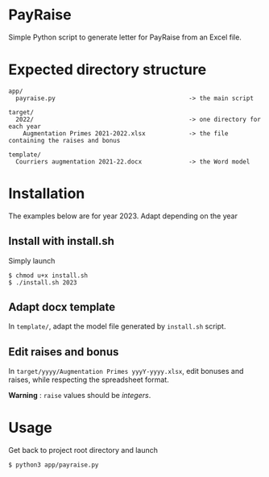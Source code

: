 # PayRaise
Simple Python script to generate letter for PayRaise from an Excel file.

# Expected directory structure

```
app/
  payraise.py                                     -> the main script

target/
  2022/                                           -> one directory for each year
    Augmentation Primes 2021-2022.xlsx            -> the file containing the raises and bonus

template/
  Courriers augmentation 2021-22.docx             -> the Word model 
```

# Installation

The examples below are for year 2023. Adapt depending on the year

## Install with install.sh

Simply launch

```
$ chmod u+x install.sh
$ ./install.sh 2023
```

## Adapt docx template

In `template/`, adapt the model file generated by `install.sh` script.

## Edit raises and bonus

In `target/yyyy/Augmentation Primes yyyY-yyyy.xlsx`, edit bonuses and raises, while respecting the spreadsheet format.

**Warning** : `raise` values should be *integers*.

# Usage

Get back to project root directory and launch

```shell
$ python3 app/payraise.py
```


